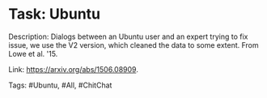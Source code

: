 Task: Ubuntu
=============
Description: Dialogs between an Ubuntu user and an expert trying to fix issue, we use the V2 version, which cleaned the data to some extent. From Lowe et al. '15. 

Link: https://arxiv.org/abs/1506.08909.

Tags: #Ubuntu, #All, #ChitChat

